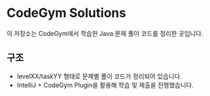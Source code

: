 # CodeGym Solutions

이 저장소는 CodeGym에서 학습한 Java 문제 풀이 코드를 정리한 곳입니다.

## 구조
- levelXX/taskYY 형태로 문제별 풀이 코드가 정리되어 있습니다.
- IntelliJ + CodeGym Plugin을 활용해 학습 및 제출을 진행했습니다.

